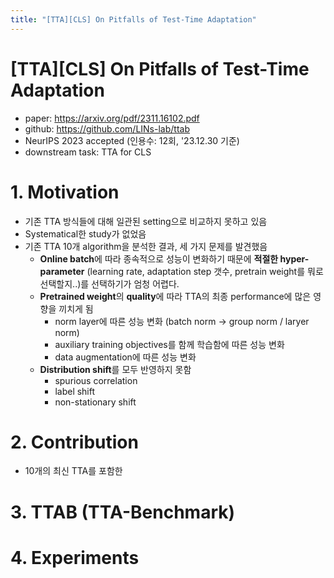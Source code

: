 ```yaml
---
title: "[TTA][CLS] On Pitfalls of Test-Time Adaptation"
---
```

# [TTA][CLS] On Pitfalls of Test-Time Adaptation

- paper: https://arxiv.org/pdf/2311.16102.pdf
- github: https://github.com/LINs-lab/ttab
- NeurIPS 2023 accepted (인용수: 12회, '23.12.30 기준)
- downstream task: TTA for CLS

# 1. Motivation

- 기존 TTA 방식들에 대해 일관된 setting으로 비교하지 못하고 있음
- Systematical한 study가 없었음
- 기존 TTA 10개 algorithm을 분석한 결과, 세 가지 문제를 발견했음
  - **Online batch**에 따라 종속적으로 성능이 변화하기 때문에 **적절한 hyper-parameter** (learning rate, adaptation step 갯수, pretrain weight를 뭐로 선택할지..)를 선택하기가 엄청 어렵다.
  - **Pretrained weight**의 **quality**에 따라 TTA의 최종 performance에 많은 영향을 끼치게 됨
    - norm layer에 따른 성능 변화 (batch norm $\to$ group norm / laryer norm)
    - auxiliary training objectives를 함께 학습함에 따른 성능 변화
    - data augmentation에 따른 성능 변화
  - **Distribution shift**를 모두 반영하지 못함
    - spurious correlation
    - label shift
    - non-stationary shift

# 2. Contribution

- 10개의 최신 TTA를 포함한 

# 3. TTAB (TTA-Benchmark)

# 4. Experiments
